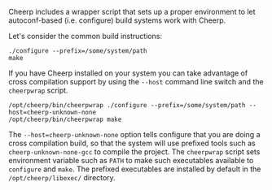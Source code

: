 Cheerp includes a wrapper script that sets up a proper environment to let autoconf-based (i.e. configure) build systems work with Cheerp. 

Let's consider the common build instructions:

```
./configure --prefix=/some/system/path
make
```
If you have Cheerp installed on your system you can take advantage of cross compilation support by using the ```--host``` command line switch and the ```cheerpwrap``` script.

```
/opt/cheerp/bin/cheerpwrap ./configure --prefix=/some/system/path --host=cheerp-unknown-none
/opt/cheerp/bin/cheerpwrap make
```

The ```--host=cheerp-unknown-none``` option tells configure that you are doing a cross compilation build, so that the system will use prefixed tools such as ```cheerp-unknown-none-gcc``` to compile the project. The ```cheerpwrap``` script sets environment variable such as ```PATH``` to make such executables available to ```configure``` and ```make```. The prefixed executables are installed by default in the ```/opt/cheerp/libexec/``` directory.